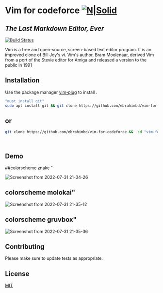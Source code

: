 # Vim for codeforce [![N|Solid](https://salehcv.web.app/static/media/eee.jpg)](https://salehcv.web.app/)
## _The Last Markdown Editor, Ever_ 
[![Build Status](https://github.com/github/docs/actions/workflows/main.yml/badge.svg?event=push)]()

Vim is a free and open-source, screen-based text editor program. It is an improved clone of Bill Joy's vi. Vim's author, Bram Moolenaar, derived Vim from a port of the Stevie editor for Amiga and released a version to the public in 1991
## Installation

Use the package manager [
vim-plug](https://github.com/junegunn/vim-plug) to install .


```bash
"must install git"
sudo apt install git && git clone https://github.com/ebrahimbd/vim-for-codeforce && cd "vim-for-codeforce" && sh install.sh
```




## or 

```bash
git clone https://github.com/ebrahimbd/vim-for-codeforce &&  cd "vim-for-codeforce" && sudo cp .vimrc ~/ &&   chmod +x install.sh && ./install.sh

 
```
 ## Demo
 
##colorscheme znake " 

![Screenshot from 2022-07-31 21-34-26](https://user-images.githubusercontent.com/67005999/186655135-62fc98cd-2af5-4d9a-9b58-f0b2e3d41ebe.png )

## colorscheme molokai"

![Screenshot from 2022-07-31 21-35-12](https://user-images.githubusercontent.com/67005999/186655149-a903cf5e-3881-405f-882e-4a9557f5a923.png)

## colorscheme gruvbox"

![Screenshot from 2022-07-31 21-35-36](https://user-images.githubusercontent.com/67005999/186655155-37587001-4697-4915-b310-d66c55ac4fd5.png)

 
 


## Contributing

Please make sure to update tests as appropriate.

## License
[MIT](https://github.com/ebrahimbd/vim-for-codeforce/blob/master/LICENCE)
